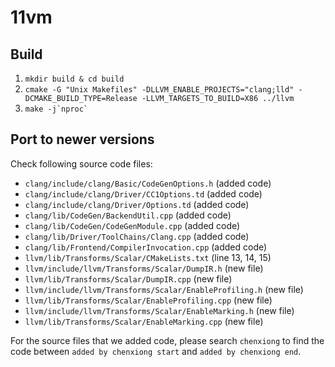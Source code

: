 # 11vm

## Build

1. ```mkdir build & cd build```
2. ```cmake -G "Unix Makefiles" -DLLVM_ENABLE_PROJECTS="clang;lld" -DCMAKE_BUILD_TYPE=Release -LLVM_TARGETS_TO_BUILD=X86 ../llvm```
3. ```make -j`nproc` ```

## Port to newer versions
Check following source code files:
  - `clang/include/clang/Basic/CodeGenOptions.h` (added code)
  - `clang/include/clang/Driver/CC1Options.td` (added code)
  - `clang/include/clang/Driver/Options.td` (added code)
  - `clang/lib/CodeGen/BackendUtil.cpp` (added code)
  - `clang/lib/CodeGen/CodeGenModule.cpp` (added code)
  - `clang/lib/Driver/ToolChains/Clang.cpp` (added code)
  - `clang/lib/Frontend/CompilerInvocation.cpp` (added code)
  - `llvm/lib/Transforms/Scalar/CMakeLists.txt` (line 13, 14, 15)
  - `llvm/include/llvm/Transforms/Scalar/DumpIR.h` (new file)
  - `llvm/lib/Transforms/Scalar/DumpIR.cpp` (new file)
  - `llvm/include/llvm/Transforms/Scalar/EnableProfiling.h` (new file)
  - `llvm/lib/Transforms/Scalar/EnableProfiling.cpp` (new file)
  - `llvm/include/llvm/Transforms/Scalar/EnableMarking.h` (new file)
  - `llvm/lib/Transforms/Scalar/EnableMarking.cpp` (new file)

For the source files that we added code, please search `chenxiong` to find the code between `added by chenxiong start` and `added by chenxiong end`.
